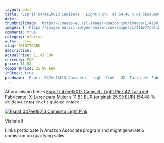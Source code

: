 ```yaml
---
layout: post
title: 'Esprit 047ee1k013 Camiseta   Light Pink  al 54.48 % de descuento'
date: 
thumbnailImage: 'https://images-eu.ssl-images-amazon.com/images/I/416VJ7celiL._SL200_.jpg'
images: [ 'https://images-eu.ssl-images-amazon.com/images/I/416VJ7celiL._SL200_.jpg' ]
comments: true
category: ofertas
author: ring
slug: B01N7TGRBK
description:
actualPrice: 11.83 EUR
currency: EUR
price: 11.83
comparePrice: 25.99 EUR
inStock: true
prodname: 'Esprit 047ee1k013 Camiseta   Light Pink   42  Talla del Fabricante: X-Large  para Mujer'
---
```


Ahora mismo tienes [Esprit 047ee1k013 Camiseta   Light Pink   42  Talla del Fabricante: X-Large  para Mujer](https://www.amazon.es/dp/B01N7TGRBK/?tag=tolees-21) a 11.83 EUR (original: 25.99 EUR) (54.48 %  de descuento) en el siguiente enlace!

[![Esprit 047ee1k013 Camiseta   Light Pink ](https://images-eu.ssl-images-amazon.com/images/I/416VJ7celiL._SL200_.jpg)](https://www.amazon.es/dp/B01N7TGRBK/?tag=tolees-21)

[Visítala!!!](https://www.amazon.es/dp/B01N7TGRBK/?tag=tolees-21)

Links participate in Amazon Associate program and might generate a comission on qualifying sales
